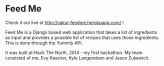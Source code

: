 # Feed Me

Check it out live at http://nakul-feedme.herokuapp.com/ !

Feed Me is a Django based web application that takes a list of ingredients as input and provides a possible list of recipes that uses those ingredients. This is done through the Yummly API. 

It was built at Hack The North, 2014 - my first hackathon. My team consisted of me, Evy Kassirer, Kyle Langendoen and Jason Zukewich.
